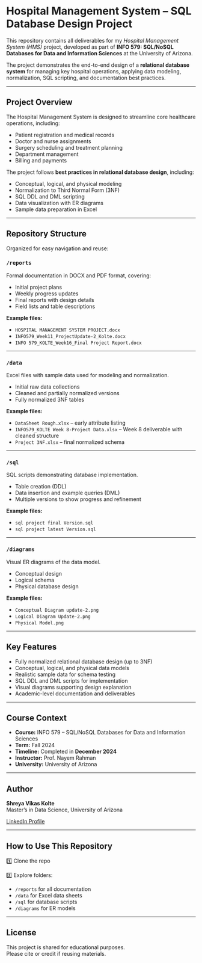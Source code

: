 #  Hospital Management System – SQL Database Design Project

This repository contains all deliverables for my *Hospital Management System (HMS)* project, developed as part of **INFO 579: SQL/NoSQL Databases for Data and Information Sciences** at the University of Arizona.  

The project demonstrates the end-to-end design of a **relational database system** for managing key hospital operations, applying data modeling, normalization, SQL scripting, and documentation best practices.  

---

##  **Project Overview**

The Hospital Management System is designed to streamline core healthcare operations, including:  

- Patient registration and medical records  
- Doctor and nurse assignments  
- Surgery scheduling and treatment planning  
- Department management  
- Billing and payments  

The project follows **best practices in relational database design**, including:  

- Conceptual, logical, and physical modeling  
- Normalization to Third Normal Form (3NF)  
- SQL DDL and DML scripting  
- Data visualization with ER diagrams  
- Sample data preparation in Excel  

---

##  **Repository Structure**

Organized for easy navigation and reuse:  

### `/reports`
 Formal documentation in DOCX and PDF format, covering:  
- Initial project plans  
- Weekly progress updates  
- Final reports with design details  
- Field lists and table descriptions

**Example files:**  
- `HOSPITAL MANAGEMENT SYSTEM PROJECT.docx`  
- `INFO579_Week11_ProjectUpdate-2_Kolte.docx`  
- `INFO 579_KOLTE_Week16_Final Project Report.docx`  

---

### `/data`
 Excel files with sample data used for modeling and normalization.  
- Initial raw data collections  
- Cleaned and partially normalized versions  
- Fully normalized 3NF tables

**Example files:**  
- `DataSheet Rough.xlsx` – early attribute listing  
- `INFO579_KOLTE Week 8-Project Data.xlsx` – Week 8 deliverable with cleaned structure  
- `Project 3NF.xlsx` – final normalized schema  

---

### `/sql`
 SQL scripts demonstrating database implementation.  
- Table creation (DDL)  
- Data insertion and example queries (DML)  
- Multiple versions to show progress and refinement

**Example files:**  
- `sql project final Version.sql`  
- `sql project latest Version.sql`  

---

### `/diagrams`
 Visual ER diagrams of the data model.  
- Conceptual design  
- Logical schema  
- Physical database design

**Example files:**  
- `Conceptual Diagram update-2.png`  
- `Logical Diagram Update-2.png`  
- `Physical Model.png`  

---

##  **Key Features**

- Fully normalized relational database design (up to 3NF)
- Conceptual, logical, and physical data models
- Realistic sample data for schema testing
- SQL DDL and DML scripts for implementation
- Visual diagrams supporting design explanation
- Academic-level documentation and deliverables

---

##  **Course Context**

- **Course:** INFO 579 – SQL/NoSQL Databases for Data and Information Sciences  
- **Term:** Fall 2024  
- **Timeline:** Completed in **December 2024**  
- **Instructor:** Prof. Nayem Rahman  
- **University:** University of Arizona  

---

##  **Author**

**Shreya Vikas Kolte**  
Master’s in Data Science, University of Arizona  

[LinkedIn Profile](https://www.linkedin.com/in/shreyakolte)  

---

##  **How to Use This Repository**

1️⃣ Clone the repo


2️⃣ Explore folders:  
- `/reports` for all documentation  
- `/data` for Excel data sheets  
- `/sql` for database scripts  
- `/diagrams` for ER models  

---

##  **License**
This project is shared for educational purposes.  
Please cite or credit if reusing materials.  

